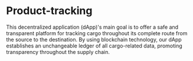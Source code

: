# Product-tracking
This decentralized application (dApp)'s main goal is to offer a safe and transparent platform for tracking cargo throughout its complete route from the source to the destination. By using blockchain technology, our dApp establishes an unchangeable ledger of all cargo-related data, promoting transparency throughout the supply chain.
